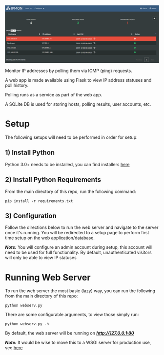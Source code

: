 ![preview](https://raw.githubusercontent.com/mistergates/ipmon/master/webapp/static/images/ipmon.PNG)

Monitor IP addresses by polling them via ICMP (ping) requests.

A web app is made available using Flask to view IP address statuses and poll history.

Polling runs as a service as part of the web app.

A SQLite DB is used for storing hosts, polling results, user accounts, etc.



# Setup
The following setups will need to be performed in order for setup:

## 1) Install Python
Python 3.0+ needs to be installed, you can find installers [here](https://www.python.org/downloads/)


## 2) Install Python Requirements
From the main directory of this repo, run the following command:

```
pip install -r requirements.txt
```

## 3) Configuration
Follow the directions below to run the web server and navigate to the server once it's running. You will be redirected to a setup page to perform first time setup on the web application/database.

***Note:*** You will configure an admin account during setup, this account will need to be used for full functionality. By default, unauthenticated visitors will only be able to view IP statuses

# Running Web Server
To run the web server the most basic (lazy) way, you can run the following from the main directory of this repo:
```
python webserv.py
```

There are some configurable arguments, to view those simply run:
```
python webserv.py -h
```

By default, the web server will be running on ***http://127.0.0.1:80***



***Note:*** It would be wise to move this to a WSGI server for production use, see [here](https://flask.palletsprojects.com/en/1.1.x/deploying/)
